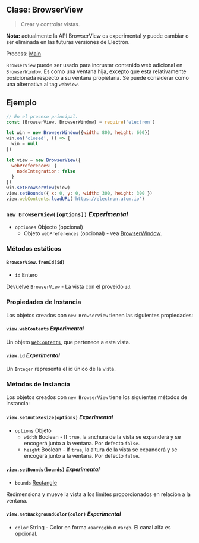## Clase: BrowserView

> Crear y controlar vistas.

**Nota:** actualmente la API BrowserView es experimental y puede cambiar o ser eliminada en las futuras versiones de Electron.

Process: [Main](../glossary.md#main-process)

`BrowserView` puede ser usado para incrustar contenido web adicional en `BrowserWindow`. Es como una ventana hija, excepto que esta relativamente posicionada respecto a su ventana propietaria. Se puede considerar como una alternativa al tag `webview`.

## Ejemplo

```javascript
// En el proceso principal.
const {BrowserView, BrowserWindow} = require('electron')

let win = new BrowserWindow({width: 800, height: 600})
win.on('closed', () => {
  win = null
})

let view = new BrowserView({
  webPreferences: {
    nodeIntegration: false
  }
})
win.setBrowserView(view)
view.setBounds({ x: 0, y: 0, width: 300, height: 300 })
view.webContents.loadURL('https://electron.atom.io')
```

### `new BrowserView([options])` *Experimental*

* `opciones` Objecto (opcional) 
  * Objeto `webPreferences` (opcional) - vea [BrowserWindow](browser-window.md).

### Métodos estáticos

#### `BrowserView.fromId(id)`

* `id` Entero

Devuelve `BrowserView` - La vista con el proveido `id`.

### Propiedades de Instancia

Los objetos creados con `new BrowserView` tienen las siguientes propiedades:

#### `view.webContents` *Experimental*

Un objeto [`WebContents`](web-contents.md), que pertenece a esta vista.

#### `view.id` *Experimental*

Un `Integer` representa el id único de la vista.

### Métodos de Instancia

Los objetos creados con `new BrowserView` tiene los siguientes métodos de instancia:

#### `view.setAutoResize(options)` *Experimental*

* `options` Objeto 
  * `width` Boolean - If `true`, la anchura de la vista se expanderá y se encogerá junto a la ventana. Por defecto `false`.
  * `height` Boolean - If `true`, la altura de la vista se expanderá y se encogerá junto a la ventana. Por defecto `false`.

#### `view.setBounds(bounds)` *Experimental*

* `bounds` [Rectangle](structures/rectangle.md)

Redimensiona y mueve la vista a los limites proporcionados en relación a la ventana.

#### `view.setBackgroundColor(color)` *Experimental*

* `color` String - Color en forma `#aarrggbb` o `#argb`. El canal alfa es opcional.